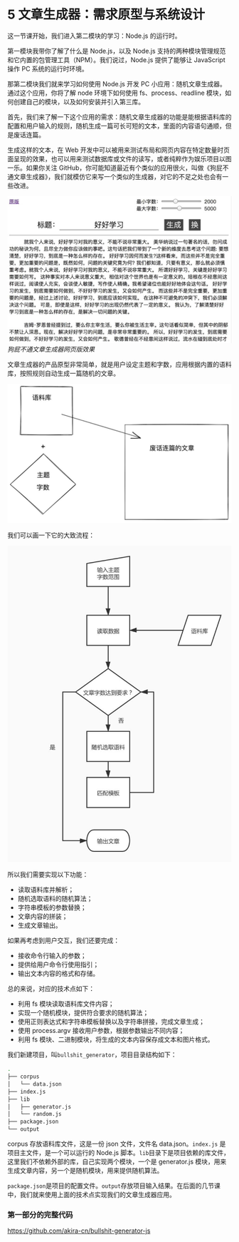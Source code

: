 # 5 文章生成器：需求原型与系统设计

这一节课开始，我们进入第二模块的学习：Node.js 的运行时。

第一模块我带你了解了什么是 Node.js，以及 Node.js 支持的两种模块管理规范和它内置的包管理工具（NPM）。我们说过，Node.js 提供了能够让 JavaScript 操作 PC 系统的运行时环境。

那第二模块我们就来学习如何使用 Node.js 开发 PC 小应用：随机文章生成器。通过这个应用，你将了解 node 环境下如何使用 fs、process、readline 模块，如何创建自己的模块，以及如何安装并引入第三库。

首先，我们来了解一下这个应用的需求：随机文章生成器的功能是能根据语料库的配置和用户输入的规则，随机生成一篇可长可短的文本，里面的内容语句通顺，但是废话连篇。

生成这样的文本，在 Web 开发中可以被用来测试布局和网页内容在特定数量时页面呈现的效果，也可以用来测试数据库或文件的读写，或者纯粹作为娱乐项目以图一乐。如果你关注 GitHub，你可能知道最近有个类似的应用很火，叫做《狗屁不通文章生成器》，我们就模仿它来写一个类似的生成器，对它的不足之处也会有一些改进。

![](./images/t01eee24b419f7989a8.jpg.png)
_狗屁不通文章生成器网页版效果_

文章生成器的产品原型非常简单，就是用户设定主题和字数，应用根据内置的语料库，按照规则自动生成一篇随机的文章。

![](./images/t01ecb85877964c9cd9.jpg.png)

我们可以画一下它的大致流程：

![](./images/t01b07fd4570fba9d90.jpg.png)

所以我们需要实现以下功能：

- 读取语料库并解析；
- 随机选取语料的随机算法；
- 字符串模板的参数替换；
- 文章内容的拼装；
- 生成文章输出。

如果再考虑到用户交互，我们还要完成：

- 接收命令行输入的参数；
- 提供给用户命令行使用指引；
- 输出文本内容的格式和存储。

总的来说，对应的技术点如下：

- 利用 fs 模块读取语料库文件内容；
- 实现一个随机模块，提供符合要求的随机算法；
- 使用正则表达式和字符串模板替换以及字符串拼接，完成文章生成；
- 使用 process.argv 接收用户参数，根据参数输出不同内容；
- 利用 fs 模块、二进制模块，将生成的文本内容保存成文本和图片格式。

我们新建项目，叫`bullshit_generator`，项目目录结构如下：

```bash
.
├── corpus
│   └── data.json
├── index.js
├── lib
│   ├── generator.js
│   └── random.js
├── package.json
└── output
```

corpus 存放语料库文件，这是一份 json 文件，文件名 data.json。`index.js` 是项目主文件，是一个可以运行的 Node.js 脚本。`lib`目录下是项目依赖的库文件，这里我们不依赖外部的库，自己实现两个模块，一个是 generator.js 模块，用来生成文章内容，另一个是随机模块，用来提供随机算法。

`package.json`是项目的配置文件。`output`存放项目输入结果。在后面的几节课中，我们就来使用上面的技术点实现我们的文章生成器应用。

### 第一部分的完整代码
https://github.com/akira-cn/bullshit-generator-js

